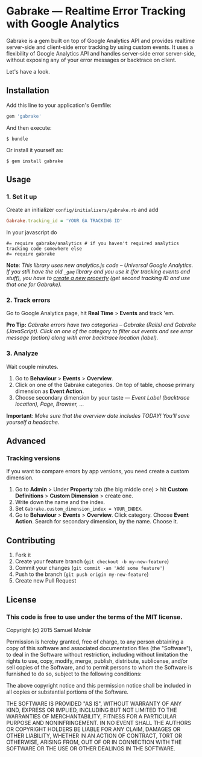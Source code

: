 # Gabrake &mdash; Realtime Error Tracking with Google Analytics

Gabrake is a gem built on top of Google Analytics API and provides realtime server-side and client-side error tracking by using custom events. It uses a flexibility of Google Analytics API and handles server-side error server-side, without exposing any of your error messages or backtrace on client.

Let's have a look.

## Installation

Add this line to your application's Gemfile:

```ruby
gem 'gabrake'
```

And then execute:

    $ bundle

Or install it yourself as:

    $ gem install gabrake

## Usage

### 1. Set it up

Create an initializer `config/initializers/gabrake.rb` and add

```ruby
Gabrake.tracking_id = 'YOUR GA TRACKING ID'
```

In your javascript do

```coffeecript
#= require gabrake/analytics # if you haven't required analytics tracking code somewhere else
#= require gabrake
```

**Note**: *This library uses new analytics.js code &ndash; Universal Google Analytics. If you still have the old `_gaq` library and you use it (for tracking events and stuff), you have to [create a new property](http://stackoverflow.com/a/20690546/1691413) (get second tracking ID and use that one for Gabrake).*

### 2. Track errors

Go to Google Analytics page, hit **Real Time** > **Events** and track 'em.

**Pro Tip:** *Gabrake errors have two categories &ndash; Gabrake (Rails) and Gabrake (JavaScript). Click on one of the category to filter out events and see error message (action) along with error backtrace location (label).*

### 3. Analyze

Wait couple minutes.

1. Go to **Behaviour** > **Events** > **Overview**. 
2. Click on one of the Gabrake categories. On top of table, choose primary dimension as **Event Action**. 
3. Choose secondary dimension by your taste &mdash; *Event Label (backtrace location), Page, Browser,* &hellip;

**Important**: *Make sure that the overview date includes TODAY! You'll save yourself a headache.*

## Advanced

### Tracking versions

If you want to compare errors by app versions, you need create a custom dimension. 

1. Go to **Admin** > Under **Property** tab (the big middle one) > hit **Custom Definitions** > **Custom Dimension** > create one.
2. Write down the name and the index. 
3. Set `Gabrake.custom_dimension_index = YOUR_INDEX`.
3. Go to **Behaviour** > **Events** > **Overview**. Click category. Choose **Event Action**. Search for secondary dimension, by the name. Choose it.


## Contributing

1. Fork it
2. Create your feature branch (`git checkout -b my-new-feature`)
3. Commit your changes (`git commit -am 'Add some feature'`)
4. Push to the branch (`git push origin my-new-feature`)
5. Create new Pull Request

## License

### This code is free to use under the terms of the MIT license.

Copyright (c) 2015 Samuel Molnár

Permission is hereby granted, free of charge, to any person obtaining a copy of this software and associated documentation files (the "Software"), to deal in the Software without restriction, including without limitation the rights to use, copy, modify, merge, publish, distribute, sublicense, and/or sell copies of the Software, and to permit persons to whom the Software is furnished to do so, subject to the following conditions:

The above copyright notice and this permission notice shall be included in all copies or substantial portions of the Software.

THE SOFTWARE IS PROVIDED "AS IS", WITHOUT WARRANTY OF ANY KIND, EXPRESS OR IMPLIED, INCLUDING BUT NOT LIMITED TO THE WARRANTIES OF MERCHANTABILITY, FITNESS FOR A PARTICULAR PURPOSE AND NONINFRINGEMENT. IN NO EVENT SHALL THE AUTHORS OR COPYRIGHT HOLDERS BE LIABLE FOR ANY CLAIM, DAMAGES OR OTHER LIABILITY, WHETHER IN AN ACTION OF CONTRACT, TORT OR OTHERWISE, ARISING FROM, OUT OF OR IN CONNECTION WITH THE SOFTWARE OR THE USE OR OTHER DEALINGS IN THE SOFTWARE.
